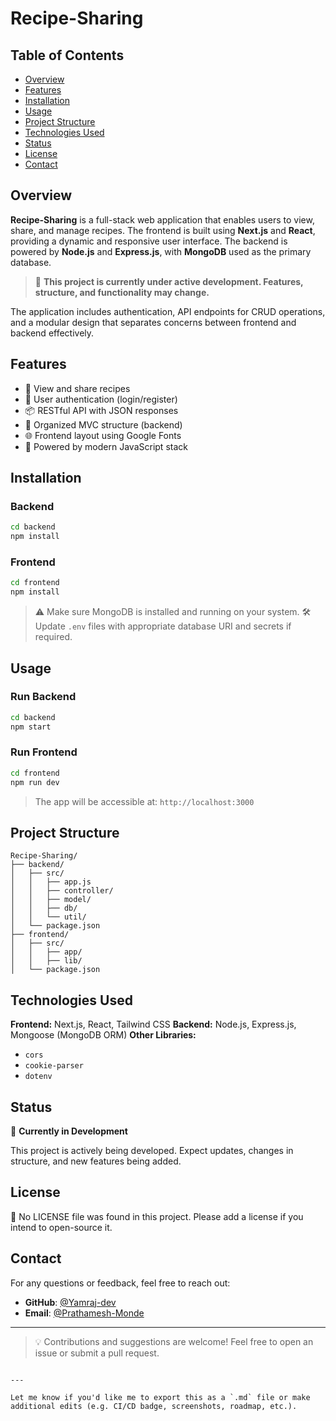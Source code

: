 
# Recipe-Sharing

## Table of Contents

- [Overview](#overview)
- [Features](#features)
- [Installation](#installation)
- [Usage](#usage)
- [Project Structure](#project-structure)
- [Technologies Used](#technologies-used)
- [Status](#status)
- [License](#license)
- [Contact](#contact)

## Overview

**Recipe-Sharing** is a full-stack web application that enables users to view, share, and manage recipes. The frontend is built using **Next.js** and **React**, providing a dynamic and responsive user interface. The backend is powered by **Node.js** and **Express.js**, with **MongoDB** used as the primary database.

> 🚧 **This project is currently under active development. Features, structure, and functionality may change.**

The application includes authentication, API endpoints for CRUD operations, and a modular design that separates concerns between frontend and backend effectively.

## Features

- 🍲 View and share recipes  
- 🔐 User authentication (login/register)  
- 📦 RESTful API with JSON responses  
- 🧠 Organized MVC structure (backend)  
- 🌐 Frontend layout using Google Fonts  
- 🚀 Powered by modern JavaScript stack  

## Installation

### Backend

```bash
cd backend
npm install
````

### Frontend

```bash
cd frontend
npm install
```

> ⚠️ Make sure MongoDB is installed and running on your system.
> 🛠️ Update `.env` files with appropriate database URI and secrets if required.

## Usage

### Run Backend

```bash
cd backend
npm start
```

### Run Frontend

```bash
cd frontend
npm run dev
```

> The app will be accessible at:
> `http://localhost:3000`

## Project Structure

```
Recipe-Sharing/
├── backend/
│   ├── src/
│   │   ├── app.js
│   │   ├── controller/
│   │   ├── model/
│   │   ├── db/
│   │   └── util/
│   └── package.json
├── frontend/
│   ├── src/
│   │   ├── app/
│   │   ├── lib/
│   └── package.json
```

## Technologies Used

**Frontend:** Next.js, React, Tailwind CSS
**Backend:** Node.js, Express.js, Mongoose (MongoDB ORM)
**Other Libraries:**

* `cors`
* `cookie-parser`
* `dotenv`

## Status

🚧 **Currently in Development**

This project is actively being developed. Expect updates, changes in structure, and new features being added.

## License

📄 No LICENSE file was found in this project.
Please add a license if you intend to open-source it.

## Contact

For any questions or feedback, feel free to reach out:

* **GitHub**: [@Yamraj-dev](https://github.com/Yamraj-dev)
* **Email**: [@Prathamesh-Monde](prathameshmonde.pm@gmail.com) 

---

> 💡 Contributions and suggestions are welcome! Feel free to open an issue or submit a pull request.

```

---

Let me know if you'd like me to export this as a `.md` file or make additional edits (e.g. CI/CD badge, screenshots, roadmap, etc.).
```
